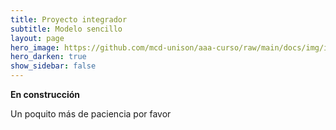 ```yaml
---
title: Proyecto integrador
subtitle: Modelo sencillo
layout: page
hero_image: https://github.com/mcd-unison/aaa-curso/raw/main/docs/img/intro-banner.jpeg
hero_darken: true
show_sidebar: false
---
```


**En construcción**

Un poquito más de paciencia por favor



